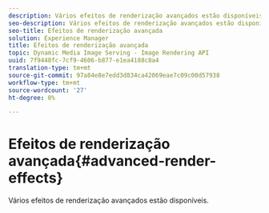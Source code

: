 ```yaml
---
description: Vários efeitos de renderização avançados estão disponíveis.
seo-description: Vários efeitos de renderização avançados estão disponíveis.
seo-title: Efeitos de renderização avançada
solution: Experience Manager
title: Efeitos de renderização avançada
topic: Dynamic Media Image Serving - Image Rendering API
uuid: 7f9448fc-7cf9-4606-b877-e1ea4188c8a4
translation-type: tm+mt
source-git-commit: 97a84e8e7edd3d834ca42069eae7c09c00d57938
workflow-type: tm+mt
source-wordcount: '27'
ht-degree: 0%

---
```



# Efeitos de renderização avançada{#advanced-render-effects}

Vários efeitos de renderização avançados estão disponíveis.

